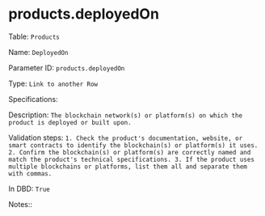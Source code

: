# products.deployedOn

Table: ```Products```

Name: ```DeployedOn```

Parameter ID: ```products.deployedOn```

Type: ```Link to another Row```

Specifications: 

Description: ```The blockchain network(s) or platform(s) on which the product is deployed or built upon.```

Validation steps: ```1. Check the product's documentation, website, or smart contracts to identify the blockchain(s) or platform(s) it uses.
2. Confirm the blockchain(s) or platform(s) are correctly named and match the product's technical specifications.
3. If the product uses multiple blockchains or platforms, list them all and separate them with commas.```

In DBD: ```True```

Notes:: 

